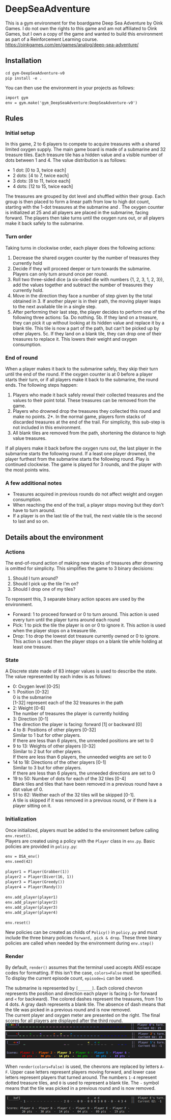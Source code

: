 # DeepSeaAdventure

This is a gym environment for the boardgame Deep Sea Adventure by Oink Games. I do not own the rights to this game and am not affiliated to Oink Games, but I own a copy of the game and wanted to build this environment as part of a Reinforcement Learning course. <br>
https://oinkgames.com/en/games/analog/deep-sea-adventure/

## Installation
```
cd gym-DeepSeaAdventure-v0
pip install -e .
```

You can then use the environment in your projects as follows:
```
import gym
env = gym.make('gym_DeepSeaAdventure:DeepSeaAdventure-v0')
```

## Rules
### Initial setup
In this game, 2 to 6 players to compete to acquire treasures with a shared limited oxygen supply. The main game board is made of a submarine and 32 treasure tiles. Each treasure tile has a hidden value and a visible number of dots between 1 and 4.
The value distribution is as follows:
  - 1 dot: [0 to 3, twice each]
  - 2 dots: [4 to 7, twice each]
  - 3 dots: [8 to 11, twice each]
  - 4 dots: [12 to 15, twice each]
  
The treasures are grouped by dot level and shuffled within their group. Each group is then placed to form a linear path from 
low to high dot count, starting with the 1-dot treasures at the submarine and .
The oxygen counter is initialized at 25 and all players are placed in the submarine, facing forward.
The players then take turns until the oxygen runs out, or all players make it back safely to the submarine.

### Turn order
Taking turns in clockwise order, each player does the following actions:
  1. Decrease the shared oxygen counter by the number of treasures they currently hold
  2. Decide if they will proceed deeper or turn towards the submarine. Players can only turn around once per round.
  3. Roll two three-sided dice (a six-sided die with numbers {1, 2, 3, 1, 2, 3}), add the values together and subtract the number of treasures they currently hold.
  4. Move in the direction they face a number of step given by the total obtained in 3. If another player is in their path, the moving player leaps to the next available tile in a single step.
  5. After performing their last step, the player decides to perform one of the following three actions:
    5a. Do nothing.
    5b. If they land on a treasure, they can pick it up without looking at its hidden value and replace it by a blank tile. This tile is now a part of the path, but can't be picked up by other players.
    5c. If they land on a blank tile, they can drop one of their treasures to replace it. This lowers their weight and oxygen consumption.
 

### End of round
When a player makes it back to the submarine safely, they skip their turn until the end of the round. 
If the oxygen counter is at 0 before a player starts their turn, or if all players make it back to the submarine, the round ends.
The following steps happen:
  1. Players who made it back safely reveal their collected treasures and the values to their point total. These treasures can be removed from the game.
  2. Players who drowned drop the treasures they collected this round and make no points.
    2*. In the normal game, players form stacks of discarded treasures at the end of the trail. For simplicity, this sub-step is not included in this environment.
  3. All blank tiles are removed from the path, shortening the distance to high value treasures.

If all players make it back before the oxygen runs out, the last player in the submarine starts the following round.
If a least one player drowned, the player furthest from the submarine starts the following round. Play is continued clockwise. 
The game is played for 3 rounds, and the player with the most points wins.

### A few additional notes
- Treasures acquired in previous rounds do not affect weight and oxygen consumption.
- When reaching the end of the trail, a player stops moving but they don't have to turn around.
- If a player is on the last tile of the trail, the next viable tile is the second to last and so on.


## Details about the environment

### Actions
The end-of-round action of making new stacks of treasures after drowning is omitted for simplicity. This simplifies the game to 3 binary decisions:
  1. Should I turn around?
  2. Should I pick up the tile I'm on?
  3. Should I drop one of my tiles?

To represent this, 3 separate binary action spaces are used by the environment.

  - Forward: 1 to proceed forward or 0 to turn around. This action is used every turn until the player turns around each round
  - Pick: 1 to pick the tile the player is on or 0 to ignore it. This action is used when the player stops on a treasure tile.
  - Drop: 1 to drop the lowest dot treasure currently owned or 0 to ignore. This action is used then the player stops on a blank tile while holding at least one treasure.
  

### State
A Discrete state made of 83 integer values is used to describe the state. The value represented by each index is as follows:

  - 0: Oxygen level [0-25]
  - 1: Position [0-32]<br>
    0 is the submarine<br>
    [1-32] represent each of the 32 treasures in the path
  - 2: Weight [0-6]<br>
    The number of treasures the player is currently holding
  - 3: Direction [0-1]<br>
    The direction the player is facing: forward [1] or backward [0]
  - 4 to 8: Positions of other players [0-32]<br>
    Similar to 1 but for other players.<br>
    If there are less than 6 players, the unneeded positions are set to 0
  - 9 to 13: Weights of other players [0-32]<br>
    Similar to 2 but for other players.<br>
    If there are less than 6 players, the unneeded weights are set to 0
  - 14 to 18: Directions of the other players [0-1]<br>
    Similar to 3 but for other players.<br>
    If there are less than 6 players, the unneeded directions are set to 0
  - 19 to 50: Number of dots for each of the 32 tiles [0-4]<br>
    Blank tiles and tiles that have been removed in a previous round have a dot value of 0.
  - 51 to 82: Weither each of the 32 tiles will be skipped [0-1].<br>
    A tile is skipped if it was removed in a previous round, or if there is a player sitting on it.
    
    
### Initialization
Once initialized, players must be added to the environment before calling ```env.reset()```.<br>
Players are created using a policy with the ```Player``` class in ```env.py```. Basic policies are provided in ```policy.py```:

```
env = DSA_env()
env.seed(42)

player1 = Player(Grabber(1))
player2 = Player(Diver(16, 1))
player3 = Player(Greedy())
player4 = Player(Randy())

env.add_player(player1)
env.add_player(player2)
env.add_player(player3)
env.add_player(player4)

env.reset()
```

New policies can be created as childs of ```Policy()``` in ```policy.py``` and must include the three binary policies ```forward, pick & drop```.
These three binary policies are called when needed by the environment during ```env.step()```

### Render
By default, ```render()``` assumes that the terminal used accepts ANSI escape codes for formatting. If this isn't the case, ```colors=False``` must be specified. 
To display the current episode count, ```episode=i``` can be used.


The submarine is represented by ```[______]```. Each colored chevron represents the position and direction each player is facing (```>``` for forward and ```<``` for backward).
The colored dashes represent the treasures, from 1 to 4 dots. A gray dash represents a blank tile. The absence of dash means that the tile was picked in a previous round and is now removed.<br>
The current player and oxygen meter are presented on the right. The final scores for all players are displayed after the third round.<br>
![Initial game state for 6 players](imgs/init.png)
![Initial game state for 6 players](imgs/midround.png)
![Initial game state for 6 players](imgs/endgame.png)

When ```render(colors=False)``` is used, the chevrons are replaced by letters ```A-F```. Upper case letters represent players moving forward,
and lower case letters represent players that turned around. The numbers ```1-4``` represent dotted treasure tiles, and ```0``` is used to represent a blank tile.
The ```-``` symbol means that the tile was picked in a previous round and is now removed.

![Initial game state for 6 players](imgs/endgame_nocol.png)




  
